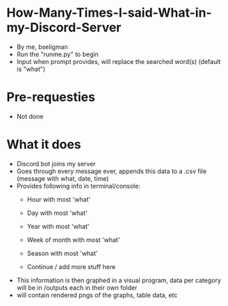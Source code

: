 # How-Many-Times-I-said-What-in-my-Discord-Server
- By me, bseligman
- Run the "runme.py" to begin
- Input when prompt provides, will replace the searched word(s) (default is "what")

# Pre-requesties
- Not done

# What it does
- Discord bot joins my server
- Goes through every message ever, appends this data to a .csv file (message with what, date, time)
- Provides following info in terminal/console:
   - Hour with most 'what'
   - Day with most 'what'
   - Year with most 'what'
   
   - Week of month with most 'what'
   - Season with most 'what'
   
   - Continue / add more stuff here
 - This information is then graphed in a visual program, data per category will be in /outputs each in their own folder
 - will contain rendered pngs of the graphs, table data, etc
